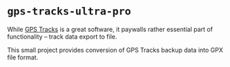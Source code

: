 # `gps-tracks-ultra-pro`

While [GPS Tracks](http://www.dmsoftwaresolutions.com/) is a great software,
it paywalls rather essential part of functionality – track data export to file.

This small project provides conversion of GPS Tracks backup data into GPX file format.
